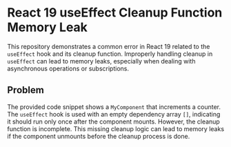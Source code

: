 # React 19 useEffect Cleanup Function Memory Leak

This repository demonstrates a common error in React 19 related to the `useEffect` hook and its cleanup function.  Improperly handling cleanup in `useEffect` can lead to memory leaks, especially when dealing with asynchronous operations or subscriptions.

## Problem

The provided code snippet shows a `MyComponent` that increments a counter.  The `useEffect` hook is used with an empty dependency array `[]`, indicating it should run only once after the component mounts.  However, the cleanup function is incomplete.  This missing cleanup logic can lead to memory leaks if the component unmounts before the cleanup process is done.